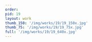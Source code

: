 ```yaml
---
order: 
pid: 19
layout: work
thumb_150: '/img/works/19/19_150x.jpg'
thumb_75: '/img/works/19/19_75x.jpg'
full: '/img/works/19/19_640x.jpg'
---
```

